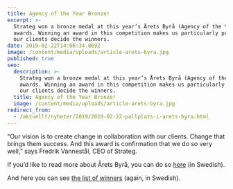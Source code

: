 ```yaml
---
title: Agency of the Year Bronze!
excerpt: >-
  Strateg won a bronze medal at this year’s Årets Byrå (Agency of the Year)
  awards. Winning an award in this competition makes us particularly proud as
  our clients decide the winners.
date: 2019-02-22T14:06:34.869Z
image: /content/media/uploads/article-arets-byra.jpg
published: true
seo:
  description: >-
    Strateg won a bronze medal at this year’s Årets Byrå (Agency of the Year)
    awards. Winning an award in this competition makes us particularly proud as
    our clients decide the winners.
  title: Agency of the Year Bronze!
  image: /content/media/uploads/article-arets-byra.jpg
redirect_from:
  - /aktuellt/nyheter/2019/2019-02-22-pallplats-i-arets-byra.html
---
```


“Our vision is to create change in collaboration with our clients. Change that brings them success. And this award is confirmation that we do so very well,” says Fredrik Vannestål, CEO of Strateg.

If you’d like to read more about Årets Byrå, you can do so [here](https://www.aretsbyra.se/om-arets-byra/) (in Swedish).

And here you can see [the list of winners](https://www.resume.se/nyheter/artiklar/2019/02/21/har-ar-vinnarna-fran-arets-byra-2019/) (again, in Swedish).
